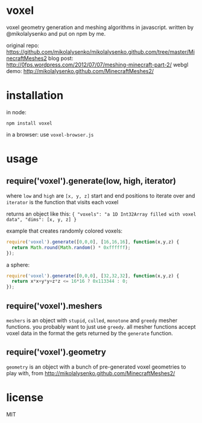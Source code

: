 # voxel

voxel geometry generation and meshing algorithms in javascript. written by @mikolalysenko and put on npm by me.

original repo: https://github.com/mikolalysenko/mikolalysenko.github.com/tree/master/MinecraftMeshes2
blog post: http://0fps.wordpress.com/2012/07/07/meshing-minecraft-part-2/
webgl demo: http://mikolalysenko.github.com/MinecraftMeshes2/

# installation

in node:
```
npm install voxel
```
in a browser:
use `voxel-browser.js`

# usage

## require('voxel').generate(low, high, iterator)

where `low` and `high` are `[x, y, z]` start and end positions to iterate over and `iterator` is the function that visits each voxel

returns an object like this: `{ "voxels": "a 1D Int32Array filled with voxel data", "dims": [x, y, z] }`

example that creates randomly colored voxels:

```javascript
require('voxel').generate([0,0,0], [16,16,16], function(x,y,z) {
  return Math.round(Math.random() * 0xffffff);
});
```

a sphere:

```javascript
require('voxel').generate([0,0,0], [32,32,32], function(x,y,z) {
  return x*x+y*y+z*z <= 16*16 ? 0x113344 : 0;
});
```

## require('voxel').meshers

`meshers` is an object with `stupid`, `culled`, `monotone` and `greedy` mesher functions. you probably want to just use `greedy`. all mesher functions accept voxel data in the format the gets returned by the `generate` function.

## require('voxel').geometry

`geometry` is an object with a bunch of pre-generated voxel geometries to play with, from http://mikolalysenko.github.com/MinecraftMeshes2/

# license

MIT